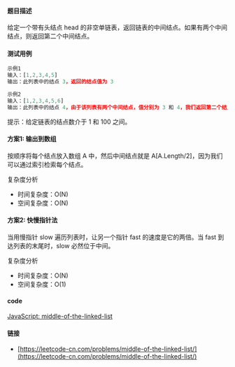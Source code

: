 #### 题目描述
给定一个带有头结点 head 的非空单链表，返回链表的中间结点。如果有两个中间结点，则返回第二个中间结点。

#### 测试用例
```js
示例1
输入：[1,2,3,4,5]
输出：此列表中的结点 3，返回的结点值为 3

示例2
输入：[1,2,3,4,5,6]
输出：此列表中的结点 4，由于该列表有两个中间结点，值分别为 3 和 4，我们返回第二个结点。
```
提示：给定链表的结点数介于 1 和 100 之间。

#### 方案1: 输出到数组
按顺序将每个结点放入数组 A 中，然后中间结点就是 A[A.Length/2]，因为我们可以通过索引检索每个结点。

复杂度分析
- 时间复杂度：O(N)
- 空间复杂度：O(N)

#### 方案2: 快慢指针法
当用慢指针 slow 遍历列表时，让另一个指针 fast 的速度是它的两倍。当 fast 到达列表的末尾时，slow 必然位于中间。

复杂度分析
- 时间复杂度：O(N)
- 空间复杂度：O(1)

#### code
[JavaScript: middle-of-the-linked-list](../code/JavaScript/middle-of-the-linked-list.js)

#### 链接
- [https://leetcode-cn.com/problems/middle-of-the-linked-list/](https://leetcode-cn.com/problems/middle-of-the-linked-list/)
